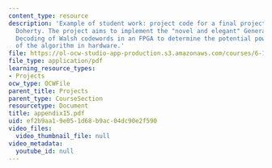 ```yaml
---
content_type: resource
description: 'Example of student work: project code for a final project by Matthew
  Doherty. The project aims to implement the "novel and elegant" Generalized Local
  Decoding of Walsh codewords in an FPGA to determine the potential power savings
  of the algorithm in hardware.'
file: https://ol-ocw-studio-app-production.s3.amazonaws.com/courses/6-111-introductory-digital-systems-laboratory-spring-2006/ef2b9aa19e051d68b9ac04dc90e2f590_appendix15.pdf
file_type: application/pdf
learning_resource_types:
- Projects
ocw_type: OCWFile
parent_title: Projects
parent_type: CourseSection
resourcetype: Document
title: appendix15.pdf
uid: ef2b9aa1-9e05-1d68-b9ac-04dc90e2f590
video_files:
  video_thumbnail_file: null
video_metadata:
  youtube_id: null
---
```

